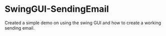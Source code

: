 # SwingGUI-SendingEmail
Created a simple demo on using the swing GUI and how to create a working sending email.
